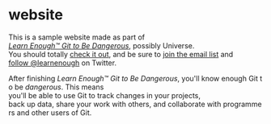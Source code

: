 # website
This is a sample website made as part of
[*Learn Enough™ Git to Be Dangerous*](http://learnenough.com/git-tutorial), possibly Universe.
You should totally [check it out](http://learnenough.com/git-tutorial),
and be sure to [join the email list](http://learnenough.com/#email_list) and
[follow @learnenough](http://twitter.com/learnenough) on Twitter.

After finishing *Learn Enough™ Git to Be Dangerous*, you'll know enough Git to be
*dangerous*. This means  you'll be able to use Git to track changes in your projects,
back up data, share your work with others, and collaborate with programmers and
other users of Git.
